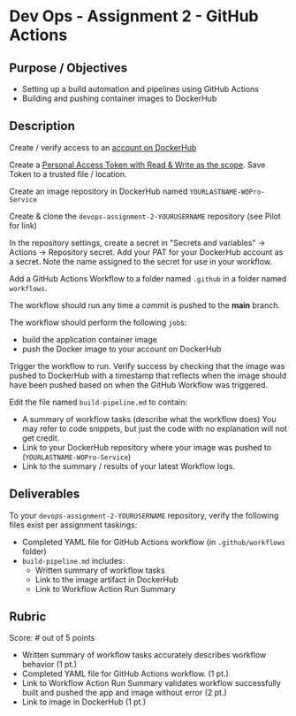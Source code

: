 # Dev Ops - Assignment 2 - GitHub Actions

## Purpose / Objectives

- Setting up a build automation and pipelines using GitHub Actions
- Building and pushing container images to DockerHub

## Description

Create / verify access to an [account on DockerHub](https://hub.docker.com/)

Create a [Personal Access Token with Read & Write as the scope](https://docs.docker.com/security/for-developers/access-tokens/).  Save Token to a trusted file / location.

Create an image repository in DockerHub named `YOURLASTNAME-WOPro-Service`

Create & clone the `devops-assignment-2-YOURUSERNAME` repository (see Pilot for link)

In the repository settings, create a secret in "Secrets and variables" -> Actions -> Repository secret.  Add your PAT for your DockerHub account as a secret.  Note the name assigned to the secret for use in your workflow.

Add a GitHub Actions Workflow to a folder named `.github` in a folder named `workflows`.

The workflow should run any time a commit is pushed to the **main** branch.

The workflow should perform the following `job`s:
- build the application container image
- push the Docker image to your account on DockerHub

Trigger the workflow to run. Verify success by checking that the image was pushed to DockerHub with a timestamp that reflects when the image should have been pushed based on when the GitHub Workflow was triggered.

Edit the file named `build-pipeline.md` to contain:
- A summary of workflow tasks (describe what the workflow does)  You may refer to code snippets, but just the code with no explanation will not get credit.
- Link to your DockerHub repository where your image was pushed to (`YOURLASTNAME-WOPro-Service`)
- Link to the summary / results of your latest Workflow logs.

## Deliverables

To your `devops-assignment-2-YOURUSERNAME` repository, verify the following files exist per assignment taskings:

- Completed YAML file for GitHub Actions workflow (in `.github/workflows` folder)
- `build-pipeline.md` includes:
  - Written summary of workflow tasks
  - Link to the image artifact in DockerHub
  - Link to Workflow Action Run Summary

## Rubric

Score: # out of 5 points

- Written summary of workflow tasks accurately describes workflow behavior (1 pt.)
- Completed YAML file for GitHub Actions workflow. (1 pt.)
- Link to Workflow Action Run Summary validates workflow successfully built and pushed the app and image without error (2 pt.)
- Link to image in DockerHub (1 pt.)
